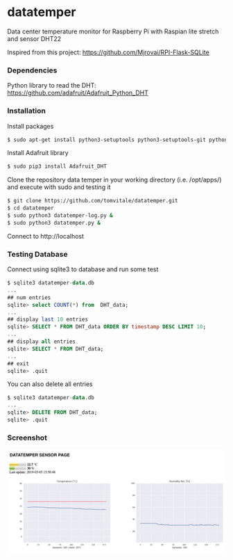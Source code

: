 # datatemper

Data center temperature monitor for Raspberry Pi with Raspian lite stretch and sensor DHT22

Inspired from this project: https://github.com/Mjrovai/RPI-Flask-SQLite

### Dependencies
Python library to read the DHT: https://github.com/adafruit/Adafruit_Python_DHT

### Installation
Install packages
```sh
$ sudo apt-get install python3-setuptools python3-setuptools-git python3-seaborn python3-flask python3-rpi.gpio python3.5-dev python3-matplotlib python3-pip sqlite3
```

Install Adafruit library
```sh
$ sudo pip3 install Adafruit_DHT
```

Clone the repository data temper in your working directory (i.e. /opt/apps/) and execute with sudo and testing it
```sh
$ git clone https://github.com/tomvitale/datatemper.git
$ cd datatemper
$ sudo python3 datatemper-log.py &
$ sudo python3 datatemper.py &
```

Connect to http://localhost

### Testing Database
Connect using sqlite3 to database and run some test
```sql
$ sqlite3 datatemper-data.db
...
## num entries
sqlite> select COUNT(*) from  DHT_data;
...
## display last 10 entries
sqlite> SELECT * FROM DHT_data ORDER BY timestamp DESC LIMIT 10;
...
## display all entries
sqlite> SELECT * FROM DHT_data;
...
## exit
sqlite> .quit
```

You can also delete all entries
```sql
$ sqlite3 datatemper-data.db
...
sqlite> DELETE FROM DHT_data;
sqlite> .quit
```
### Screenshot
![alt Screenshot](https://raw.githubusercontent.com/tomvitale/datatemper/master/screenshot.png)
